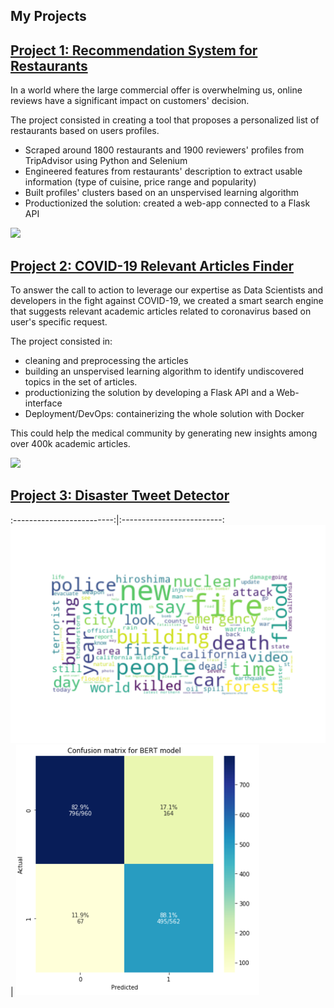 ## My Projects

## [Project 1: Recommendation System for Restaurants](https://github.com/Thib-Matt/Recommendation_System_Zurich_Restaurants.git)

In a world where the large commercial offer is overwhelming us, online reviews have a significant impact on customers' decision.

The project consisted in creating a tool that proposes a personalized list of restaurants based on users profiles.
- Scraped around 1800 restaurants and 1900 reviewers' profiles from TripAdvisor using Python and Selenium
- Engineered features from restaurants' description to extract usable information (type of cuisine, price range and popularity)
- Built profiles' clusters based on an unspervised learning algorithm
- Productionized the solution: created a web-app connected to a Flask API

![](/images/demo-recommendation-system.gif)

## [Project 2: COVID-19 Relevant Articles Finder](https://github.com/Thib-Matt/Recommendation_System_Zurich_Restaurants.git)

To answer the call to action to leverage our expertise as Data Scientists and developers in the fight against COVID-19, we created a smart search engine that suggests relevant academic articles related to coronavirus based on user's specific request. 

The project consisted in:
- cleaning and preprocessing the articles
- building an unspervised learning algorithm to identify undiscovered topics in the set of articles.
- productionizing the solution by developing a Flask API and a Web-interface
- Deployment/DevOps: containerizing the whole solution with Docker

This could help the medical community by generating new insights among over 400k academic articles.

![](/images/covid-app-demo.gif)

## [Project 3: Disaster Tweet Detector](https://github.com/Thib-Matt/Disaster_Tweet_Detector.git)


:-------------------------:|:-------------------------:
![](/images/word_cloud_disaster_tweets.png)  |  ![](/images/performance_BERT.png)
